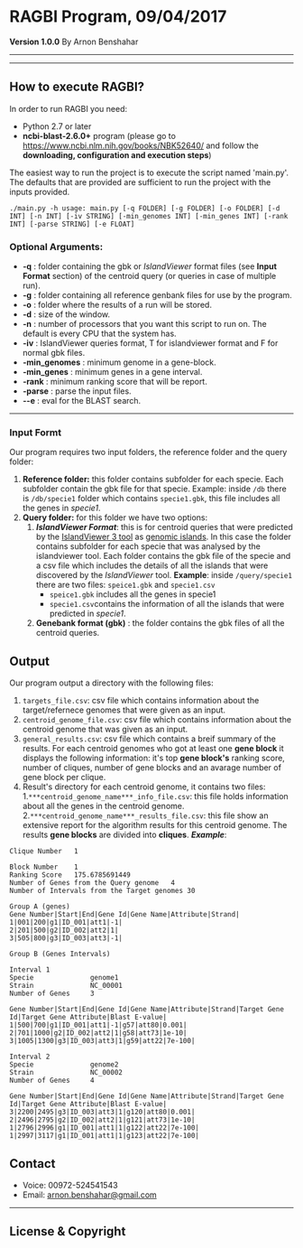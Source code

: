 # RAGBI Program, 09/04/2017
**Version 1.0.0** 
By Arnon Benshahar

---

---


## How to execute RAGBI?
In order to run RAGBI you need:

- Python 2.7 or later
- **ncbi-blast-2.6.0+** program (please go to https://www.ncbi.nlm.nih.gov/books/NBK52640/ and follow the **downloading, configuration and execution steps**)

The easiest way to run the project is to execute the script named 'main.py'. The defaults that are provided are sufficient to run the project with the inputs provided.

```
./main.py -h usage: main.py [-q FOLDER] [-g FOLDER] [-o FOLDER] [-d INT] [-n INT] [-iv STRING] [-min_genomes INT] [-min_genes INT] [-rank INT] [-parse STRING] [-e FLOAT]
```

### Optional Arguments:
- **-q** : folder containing the gbk or *IslandViewer* format files (see **Input Format** section) of the centroid query (or queries in case of multiple run).
- **-g** : folder containing all reference genbank files for use by the program.
- **-o** : folder where the results of a run will be stored.
- **-d** : size of the window.
- **-n** : number of processors that you want this script to run on. The default is every CPU that the system has.
- **-iv** : IslandViewer queries format, T for islandviewer format and F for normal gbk files.
- **-min_genomes** : minimum genome in a gene-block.
- **-min_genes** : minimum genes in a gene interval.
- **-rank** : minimum ranking score that will be report.
- **-parse** : parse the input files.
- **--e** : eval for the BLAST search.
---

### Input Formt
Our program requires two input folders, the reference folder and the query folder:
1. **Reference folder:** this folder contains subfolder for each specie. Each subfolder contain the gbk file for that specie.
Example: inside ```/db``` there is ```/db/specie1``` folder which contains ```specie1.gbk```, this file includes all the genes in *specie1*. 
2. **Query folder:** for this folder we have two options:
    1. ***IslandViewer Format***:  this is for centroid queries that were predicted by the [IslandViewer 3 tool](http://www.pathogenomics.sfu.ca/islandviewer/browse/) as [genomic islands](https://en.wikipedia.org/wiki/Genomic_island). In this case the folder contains subfolder for each specie that was analysed by the islandviewer tool. Each folder contains the gbk file of the specie and a csv file which includes the details of all the islands that were discovered by the *IslandViewer* tool. 
**Example**:  inside ```/query/specie1``` there are two files: ```speice1.gbk``` and ```specie1.csv```
        - ```speice1.gbk``` includes all the genes in specie1 
        - ```specie1.csv```contains the information of all the islands that were predicted in *specie1*.
    2.  **Genebank format (gbk)** : the folder contains the gbk files of all the centroid queries.

## Output
Our program output a directory with the following files:
1. ```targets_file.csv```: csv file which contains information about the target/refernece genomes that were given as an input.
2. ```centroid_genome_file.csv```: csv file which contains information about the centroid genome that was given as an input.
3. ```general_results.csv```: csv file which contains a breif summary of the results. For each centroid genomes who got at least one **gene block** it displays the following information: it's top **gene block's** ranking score, number of cliques, number of gene blocks and an avarage number of gene block per clique.
4. Result's directory for each centroid genome, it contains two files:
    1.```***centroid_genome_name***_info_file.csv```: this file holds information about all the genes in the centroid genome.
    2.```***centroid_genome_name***_results_file.csv```: this file show an extensive report for the algorithm results for this centroid genome. The results **gene blocks** are divided into **cliques**. ***Example***:
```
Clique Number	1								
 									
Block Number	1	
Ranking Score	175.6785691449	
Number of Genes from the Query genome	4	
Number of Intervals from the Target genomes	30		
 									
Group A (genes)							
Gene Number|Start|End|Gene Id|Gene Name|Attribute|Strand|			
1|001|200|g1|ID_001|att1|-1|	
2|201|500|g2|ID_002|att2|1|
3|505|800|g3|ID_003|att3|-1|
 									
Group B (Genes Intervals)								

Interval 1
Specie              genome1	
Strain	            NC_00001	
Number of Genes	    3

Gene Number|Start|End|Gene Id|Gene Name|Attribute|Strand|Target Gene Id|Target Gene Attribute|Blast E-value|
1|500|700|g1|ID_001|att1|-1|g57|att80|0.001|
2|701|1000|g2|ID_002|att2|1|g58|att73|1e-10|
3|1005|1300|g3|ID_003|att3|1|g59|att22|7e-100|

Interval 2
Specie              genome2
Strain	            NC_00002	
Number of Genes	    4

Gene Number|Start|End|Gene Id|Gene Name|Attribute|Strand|Target Gene Id|Target Gene Attribute|Blast E-value|
3|2200|2495|g3|ID_003|att3|1|g120|att80|0.001|
2|2496|2795|g2|ID_002|att2|1|g121|att73|1e-10|
1|2796|2996|g1|ID_001|att1|1|g122|att22|7e-100|
1|2997|3117|g1|ID_001|att1|1|g123|att22|7e-100|
```
## Contact

- Voice: 00972-524541543
- Email: arnon.benshahar@gmail.com

---

## License & Copyright 